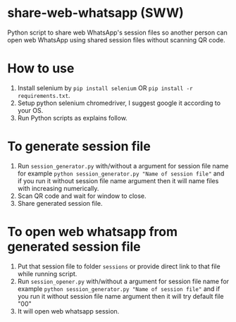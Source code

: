 # share-web-whatsapp (SWW)

Python script to share web WhatsApp's session files so another person can open web WhatsApp using shared session files without scanning QR code.

# How to use

1. Install selenium by `pip install selenium` OR `pip install -r requirements.txt`.
2. Setup python selenium chromedriver, I suggest google it according to your OS.
3. Run Python scripts as explains follow.

# To generate session file

1. Run `session_generator.py` with/without a argument for session file name for example `python session_generator.py "Name of session file"` and if you run it without session file name argument then it will name files with increasing numerically.
2. Scan QR code and wait for window to close.
3. Share generated session file.

# To open web whatsapp from generated session file

1. Put that session file to folder `sessions` or provide direct link to that file while running script.
2. Run `session_opener.py` with/without a argument for session file name for example `python session_generator.py "Name of session file"` and if you run it without session file name argument then it will try default file "00"
3. It will open web whatsapp session.
